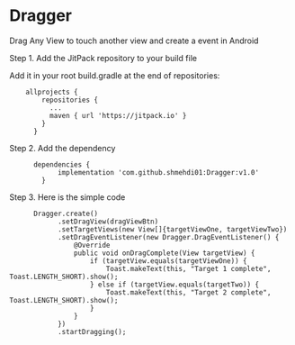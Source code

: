 # Dragger
Drag Any View to touch another view and create a event in Android

Step 1. Add the JitPack repository to your build file

Add it in your root build.gradle at the end of repositories:

        allprojects {
            repositories {
              ...
              maven { url 'https://jitpack.io' }
            }
          }
          
Step 2. Add the dependency

          dependencies {
	            implementation 'com.github.shmehdi01:Dragger:v1.0'
        	}
          
Step 3. Here is the simple code

          Dragger.create()
                .setDragView(dragViewBtn)
                .setTargetViews(new View[]{targetViewOne, targetViewTwo})
                .setDragEventListener(new Dragger.DragEventListener() {
                    @Override
                    public void onDragComplete(View targetView) {
                        if (targetView.equals(targetViewOne)) {
                            Toast.makeText(this, "Target 1 complete", Toast.LENGTH_SHORT).show();
                        } else if (targetView.equals(targetTwo)) {
                            Toast.makeText(this, "Target 2 complete", Toast.LENGTH_SHORT).show();
                        }
                    }
                })
                .startDragging();
